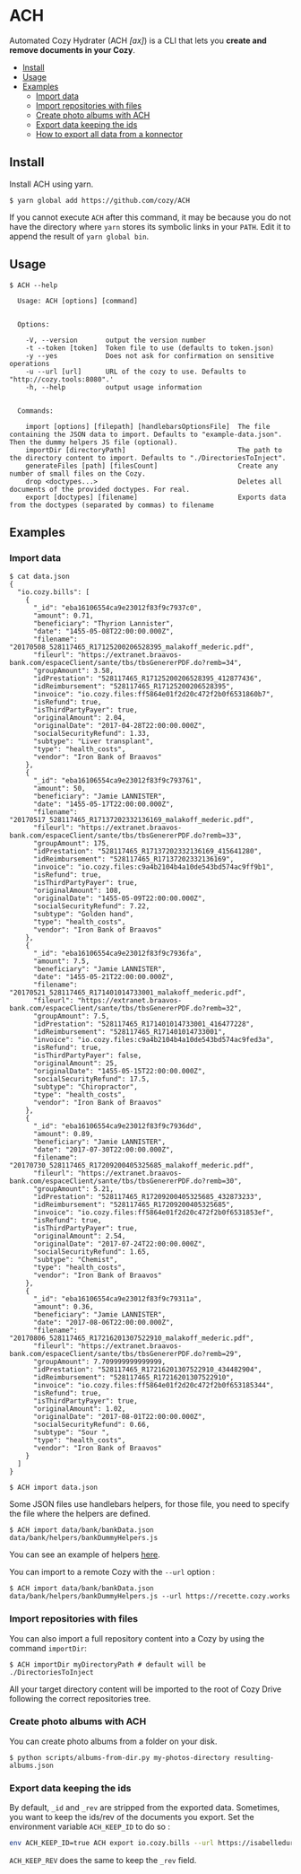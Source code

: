 # ACH

Automated Cozy Hydrater (ACH *[ax]*) is a CLI that lets you **create and remove documents in your Cozy**.

+ [Install](#install)
+ [Usage](#usage)
+ [Examples](#examples)
  + [Import data](#import-data)
  + [Import repositories with files](#import-repositories-with-files)
  + [Create photo albums with ACH](#create-photo-albums-with-ach)
  + [Export data keeping the ids](#export-data-keeping-the-ids)
  + [How to export all data from a konnector](#how-to-export-all-data-from-a-konnector)

## Install

Install ACH using yarn.

```
$ yarn global add https://github.com/cozy/ACH
```

If you cannot execute `ACH` after this command, it may be because you do not have
the directory where `yarn` stores its symbolic links in your `PATH`. Edit it to append
the result of `yarn global bin`.

## Usage

```
$ ACH --help

  Usage: ACH [options] [command]


  Options:

    -V, --version       output the version number
    -t --token [token]  Token file to use (defaults to token.json)
    -y --yes            Does not ask for confirmation on sensitive operations
    -u --url [url]      URL of the cozy to use. Defaults to "http://cozy.tools:8080".'
    -h, --help          output usage information


  Commands:

    import [options] [filepath] [handlebarsOptionsFile]  The file containing the JSON data to import. Defaults to "example-data.json". Then the dummy helpers JS file (optional).
    importDir [directoryPath]                            The path to the directory content to import. Defaults to "./DirectoriesToInject".
    generateFiles [path] [filesCount]                    Create any number of small files on the Cozy.
    drop <doctypes...>                                   Deletes all documents of the provided doctypes. For real.
    export [doctypes] [filename]                         Exports data from the doctypes (separated by commas) to filename
```

## Examples

### Import data


```shell
$ cat data.json
{
  "io.cozy.bills": [
    {
      "_id": "eba16106554ca9e23012f83f9c7937c0",
      "amount": 0.71,
      "beneficiary": "Thyrion Lannister",
      "date": "1455-05-08T22:00:00.000Z",
      "filename": "20170508_528117465_R17125200206528395_malakoff_mederic.pdf",
      "fileurl": "https://extranet.braavos-bank.com/espaceClient/sante/tbs/tbsGenererPDF.do?remb=34",
      "groupAmount": 3.58,
      "idPrestation": "528117465_R17125200206528395_412877436",
      "idReimbursement": "528117465_R17125200206528395",
      "invoice": "io.cozy.files:ff5864e01f2d20c472f2b0f6531860b7",
      "isRefund": true,
      "isThirdPartyPayer": true,
      "originalAmount": 2.04,
      "originalDate": "2017-04-28T22:00:00.000Z",
      "socialSecurityRefund": 1.33,
      "subtype": "Liver transplant",
      "type": "health_costs",
      "vendor": "Iron Bank of Braavos"
    },
    {
      "_id": "eba16106554ca9e23012f83f9c793761",
      "amount": 50,
      "beneficiary": "Jamie LANNISTER",
      "date": "1455-05-17T22:00:00.000Z",
      "filename": "20170517_528117465_R17137202332136169_malakoff_mederic.pdf",
      "fileurl": "https://extranet.braavos-bank.com/espaceClient/sante/tbs/tbsGenererPDF.do?remb=33",
      "groupAmount": 175,
      "idPrestation": "528117465_R17137202332136169_415641280",
      "idReimbursement": "528117465_R17137202332136169",
      "invoice": "io.cozy.files:c9a4b2104b4a10de543bd574ac9ff9b1",
      "isRefund": true,
      "isThirdPartyPayer": true,
      "originalAmount": 108,
      "originalDate": "1455-05-09T22:00:00.000Z",
      "socialSecurityRefund": 7.22,
      "subtype": "Golden hand",
      "type": "health_costs",
      "vendor": "Iron Bank of Braavos"
    },
    {
      "_id": "eba16106554ca9e23012f83f9c7936fa",
      "amount": 7.5,
      "beneficiary": "Jamie LANNISTER",
      "date": "1455-05-21T22:00:00.000Z",
      "filename": "20170521_528117465_R171401014733001_malakoff_mederic.pdf",
      "fileurl": "https://extranet.braavos-bank.com/espaceClient/sante/tbs/tbsGenererPDF.do?remb=32",
      "groupAmount": 7.5,
      "idPrestation": "528117465_R171401014733001_416477228",
      "idReimbursement": "528117465_R171401014733001",
      "invoice": "io.cozy.files:c9a4b2104b4a10de543bd574ac9fed3a",
      "isRefund": true,
      "isThirdPartyPayer": false,
      "originalAmount": 25,
      "originalDate": "1455-05-15T22:00:00.000Z",
      "socialSecurityRefund": 17.5,
      "subtype": "Chiropractor",
      "type": "health_costs",
      "vendor": "Iron Bank of Braavos"
    },
    {
      "_id": "eba16106554ca9e23012f83f9c7936dd",
      "amount": 0.89,
      "beneficiary": "Jamie LANNISTER",
      "date": "2017-07-30T22:00:00.000Z",
      "filename": "20170730_528117465_R17209200405325685_malakoff_mederic.pdf",
      "fileurl": "https://extranet.braavos-bank.com/espaceClient/sante/tbs/tbsGenererPDF.do?remb=30",
      "groupAmount": 5.21,
      "idPrestation": "528117465_R17209200405325685_432873233",
      "idReimbursement": "528117465_R17209200405325685",
      "invoice": "io.cozy.files:ff5864e01f2d20c472f2b0f6531853ef",
      "isRefund": true,
      "isThirdPartyPayer": true,
      "originalAmount": 2.54,
      "originalDate": "2017-07-24T22:00:00.000Z",
      "socialSecurityRefund": 1.65,
      "subtype": "Chemist",
      "type": "health_costs",
      "vendor": "Iron Bank of Braavos"
    },
    {
      "_id": "eba16106554ca9e23012f83f9c79311a",
      "amount": 0.36,
      "beneficiary": "Jamie LANNISTER",
      "date": "2017-08-06T22:00:00.000Z",
      "filename": "20170806_528117465_R17216201307522910_malakoff_mederic.pdf",
      "fileurl": "https://extranet.braavos-bank.com/espaceClient/sante/tbs/tbsGenererPDF.do?remb=29",
      "groupAmount": 7.709999999999999,
      "idPrestation": "528117465_R17216201307522910_434482904",
      "idReimbursement": "528117465_R17216201307522910",
      "invoice": "io.cozy.files:ff5864e01f2d20c472f2b0f653185344",
      "isRefund": true,
      "isThirdPartyPayer": true,
      "originalAmount": 1.02,
      "originalDate": "2017-08-01T22:00:00.000Z",
      "socialSecurityRefund": 0.66,
      "subtype": "Sour ",
      "type": "health_costs",
      "vendor": "Iron Bank of Braavos"
    }
  ]
}

$ ACH import data.json
```

Some JSON files use handlebars helpers, for those file, you need to specify the file where the helpers are defined.

```shell
$ ACH import data/bank/bankData.json data/bank/helpers/bankDummyHelpers.js
```

You can see an example of helpers [here](https://gitlab.cozycloud.cc/labs/ACH/blob/master/data/bank/helpers/bankDummyHelpers.js).

You can import to a remote Cozy with the `--url` option :

```shell
$ ACH import data/bank/bankData.json data/bank/helpers/bankDummyHelpers.js --url https://recette.cozy.works
```

### Import repositories with files

You can also import a full repository content into a Cozy by using the command `importDir`:

```shell
$ ACH importDir myDirectoryPath # default will be ./DirectoriesToInject
```

All your target directory content will be imported to the root of Cozy Drive following the correct repositories tree.

### Create photo albums with ACH

You can create photo albums from a folder on your disk.

```
$ python scripts/albums-from-dir.py my-photos-directory resulting-albums.json
```

### Export data keeping the ids

By default, `_id` and `_rev` are stripped from the exported data. Sometimes, you want to keep the ids/rev of the documents you export. Set the
environment variable `ACH_KEEP_ID` to do so :

```bash
env ACH_KEEP_ID=true ACH export io.cozy.bills --url https://isabelledurand.cozy.rocks /tmp/bills.json
```

`ACH_KEEP_REV` does the same to keep the `_rev` field.


